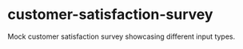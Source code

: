 # customer-satisfaction-survey
Mock customer satisfaction survey showcasing different input types.


